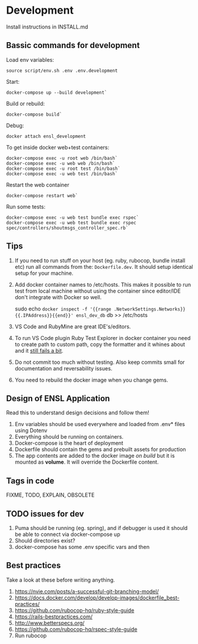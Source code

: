 # Development

Install instructions in INSTALL.md

## Bassic commands for development

Load env variables:

    source script/env.sh .env .env.development

Start:

    docker-compose up --build development`

Build or rebuild:

    docker-compose build`

Debug:

    docker attach ensl_development

To get inside docker web+test containers:

    docker-compose exec -u root web /bin/bash`
    docker-compose exec -u web web /bin/bash`
    docker-compose exec -u root test /bin/bash`
    docker-compose exec -u web test /bin/bash`

Restart the web container

    docker-compose restart web`

Run some tests:

    docker-compose exec -u web test bundle exec rspec`
    docker-compose exec -u web test bundle exec rspec spec/controllers/shoutmsgs_controller_spec.rb`

## Tips

1. If you need to run stuff on your host (eg. ruby, rubocop, bundle install etc) run all commands from the: `Dockerfile.dev`. It should setup identical setup for your machine.
1. Add docker container names to /etc/hosts. This makes it possible to run test from local machine without using the container since editor/IDE don't integrate with Docker so well.

    sudo echo `docker inspect -f '{{range .NetworkSettings.Networks}}{{.IPAddress}}{{end}}' ensl_dev_db` db >> /etc/hosts

1. VS Code and RubyMine are great IDE's/editors.
1. To run VS Code plugin Ruby Test Explorer in docker container you need to create path to custom path, copy the formatter and it whines about and it [still fails a bit](https://github.com/connorshea/vscode-ruby-test-adapter/issues/21).
1. Do not commit too much without testing. Also keep commits small for documentation and reversability issues.
1. You need to rebuild the docker image when you change gems.

## Design of ENSL Application

Read this to understand design decisions and follow them!

1. Env variables should be used everywhere and loaded from .env* files using Dotenv
1. Everything should be running on containers.
1. Docker-compose is the heart of deployment
1. Dockerfile should contain the gems and prebuilt assets for production
1. The app contents are added to the docker image *on build* but it is mounted as **volume**. It will override the Dockerfile content.

## Tags in code

FIXME, TODO, EXPLAIN, OBSOLETE

## TODO issues for dev

1. Puma should be running (eg. spring), and if debugger is used it should be able to connect via docker-compose up
1. Should directories exist?
1. docker-compose has some .env specific vars and then

## Best practices

Take a look at these before writing anything.

1. https://nvie.com/posts/a-successful-git-branching-model/
1. https://docs.docker.com/develop/develop-images/dockerfile_best-practices/
1. https://github.com/rubocop-hq/ruby-style-guide
1. https://rails-bestpractices.com/
1. http://www.betterspecs.org/
1. https://github.com/rubocop-hq/rspec-style-guide
1. Run rubocop
